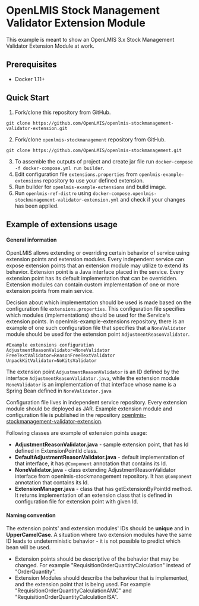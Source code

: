 # OpenLMIS Stock Management Validator Extension Module
This example is meant to show an OpenLMIS 3.x Stock Management Validator Extension Module at work.

## Prerequisites
* Docker 1.11+

## Quick Start
1. Fork/clone this repository from GitHub.

 ```shell
 git clone https://github.com/OpenLMIS/openlmis-stockmanagement-validator-extension.git
 ```
2. Fork/clone `openlmis-stockmanagement` repository from GitHub.

 ```shell
 git clone https://github.com/OpenLMIS/openlmis-stockmanagement.git
 ```
3. To assemble the outputs of project and create jar file run `docker-compose -f docker-compose.yml run builder`.
4. Edit configuration file `extensions.properties` from `openlmis-example-extensions` repository to use your defined extension.
5. Run builder for `openlmis-example-extensions` and build image.
6. Run `openlmis-ref-distro` using `docker-compose.openlmis-stockmanagement-validator-extension.yml` and check if your changes has been applied.

## <a name="extensions"></a> Example of extensions usage

#### General information
OpenLMIS allows extending or overriding certain behavior of service using extension points and extension modules.
Every independent service can expose extension points that an extension module may utilize to extend its behavior.
Extension point is a Java interface placed in the service. Every extension point has its default implementation that
can be overridden. Extension modules can contain custom implementation of one or more extension points from main service.

Decision about which implementation should be used is made based on the configuration file `extensions.properties`.
This configuration file specifies which modules (implementations) should be used for the Service's extension points.
In openlmis-example-extensions repository, there is an example of one such configuration file that specifies that
a `NoneValidator` module should be used for the extension point `AdjustmentReasonValidator`.

```
#Example extensions configuration
AdjustmentReasonValidator=NoneValidator
FreeTextValidator=ReasonFreeTextValidator
UnpackKitValidator=NoKitsValidator
```

The extension point `AdjustmentReasonValidator` is an ID defined by the interface `AdjustmentReasonValidator.java`,
while the extension module `NoneValidator` is an implementation of that interface whose name is a Spring Bean
defined in `NoneValidator.java`

Configuration file lives in independent service repository. Every extension module should be deployed as JAR.
Example extension module and configuration file is published in the repository [openlmis-stockmanagement-validator-extension](https://github.com/OpenLMIS/openlmis-stockmanagement-validator-extension).

Following classes are example of extension points usage:

- **AdjustmentReasonValidator.java** - sample extension point, that has Id defined in ExtensionPointId class.
- **DefaultAdjustmentReasonValidator.java** - default implementation of that interface, it has `@Component` annotation that contains its Id.
- **NoneValidator.java** -  class extending AdjustmentReasonValidator interface from openlmis-stockmanagement repository. It has `@Component` annotation that contains its Id.
- **ExtensionManager.java** - class that has getExtensionByPointId method. It returns implementation of an extension class that is defined in
    configuration file for extension point with given Id.

#### Naming convention
The extension points' and extension modules' IDs should be **unique** and in **UpperCamelCase**.
A situation where two extension modules have the same ID leads to undeterministic behavior - it is not possible to predict which bean will be used.

* Extension points should be descriptive of the behavior that may be changed.  For example "RequisitionOrderQuantityCalculation" instead of "OrderQuantity".
* Extension Modules should describe the behaviour that is implemented, and the extension point that is being used.  For example "RequisitionOrderQuantityCalculationAMC" and "RequisitionOrderQuantityCalculationISA".